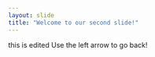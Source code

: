 ```yaml
---
layout: slide
title: "Welcome to our second slide!"
---
```

this is edited
Use the left arrow to go back!
